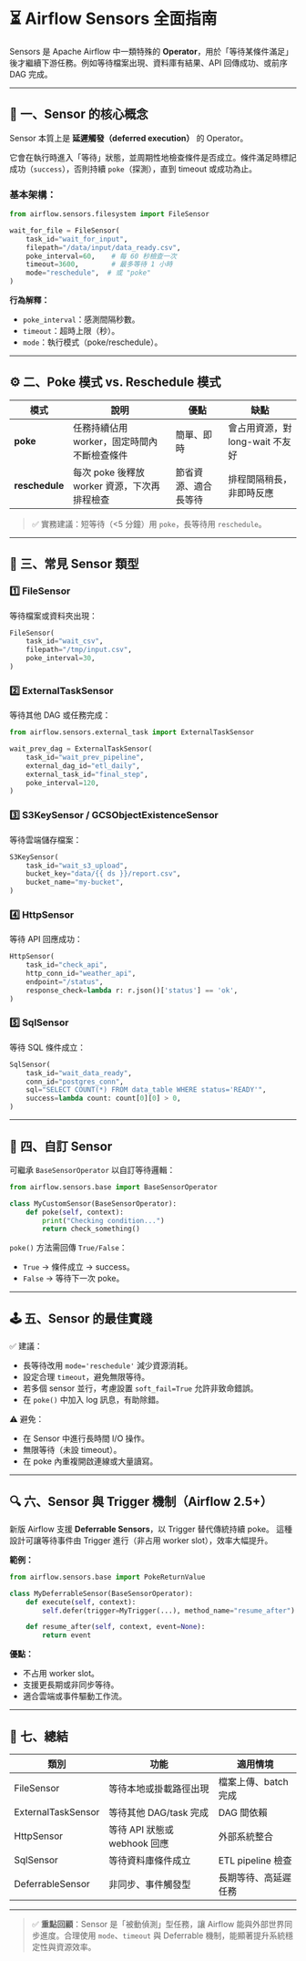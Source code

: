 # ⏳ Airflow Sensors 全面指南

Sensors 是 Apache Airflow 中一類特殊的 **Operator**，用於「等待某條件滿足」後才繼續下游任務。例如等待檔案出現、資料庫有結果、API 回傳成功、或前序 DAG 完成。

---

## 🧩 一、Sensor 的核心概念

Sensor 本質上是 **延遲觸發（deferred execution）** 的 Operator。

它會在執行時進入「等待」狀態，並周期性地檢查條件是否成立。條件滿足時標記成功（`success`），否則持續 `poke`（探測），直到 timeout 或成功為止。

### 基本架構：

```python
from airflow.sensors.filesystem import FileSensor

wait_for_file = FileSensor(
    task_id="wait_for_input",
    filepath="/data/input/data_ready.csv",
    poke_interval=60,    # 每 60 秒檢查一次
    timeout=3600,        # 最多等待 1 小時
    mode="reschedule",  # 或 "poke"
)
```

**行為解釋：**

* `poke_interval`：感測間隔秒數。
* `timeout`：超時上限（秒）。
* `mode`：執行模式（poke/reschedule）。

---

## ⚙️ 二、Poke 模式 vs. Reschedule 模式

| 模式             | 說明                            | 優點         | 缺點                    |
| -------------- | ----------------------------- | ---------- | --------------------- |
| **poke**       | 任務持續佔用 worker，固定時間內不斷檢查條件     | 簡單、即時      | 會占用資源，對 long-wait 不友好 |
| **reschedule** | 每次 poke 後釋放 worker 資源，下次再排程檢查 | 節省資源、適合長等待 | 排程間隔稍長，非即時反應          |

> ✅ 實務建議：短等待（<5 分鐘）用 `poke`，長等待用 `reschedule`。

---

## 🧠 三、常見 Sensor 類型

### 1️⃣ FileSensor

等待檔案或資料夾出現：

```python
FileSensor(
    task_id="wait_csv",
    filepath="/tmp/input.csv",
    poke_interval=30,
)
```

### 2️⃣ ExternalTaskSensor

等待其他 DAG 或任務完成：

```python
from airflow.sensors.external_task import ExternalTaskSensor

wait_prev_dag = ExternalTaskSensor(
    task_id="wait_prev_pipeline",
    external_dag_id="etl_daily",
    external_task_id="final_step",
    poke_interval=120,
)
```

### 3️⃣ S3KeySensor / GCSObjectExistenceSensor

等待雲端儲存檔案：

```python
S3KeySensor(
    task_id="wait_s3_upload",
    bucket_key="data/{{ ds }}/report.csv",
    bucket_name="my-bucket",
)
```

### 4️⃣ HttpSensor

等待 API 回應成功：

```python
HttpSensor(
    task_id="check_api",
    http_conn_id="weather_api",
    endpoint="/status",
    response_check=lambda r: r.json()['status'] == 'ok',
)
```

### 5️⃣ SqlSensor

等待 SQL 條件成立：

```python
SqlSensor(
    task_id="wait_data_ready",
    conn_id="postgres_conn",
    sql="SELECT COUNT(*) FROM data_table WHERE status='READY'",
    success=lambda count: count[0][0] > 0,
)
```

---

## 🧮 四、自訂 Sensor

可繼承 `BaseSensorOperator` 以自訂等待邏輯：

```python
from airflow.sensors.base import BaseSensorOperator

class MyCustomSensor(BaseSensorOperator):
    def poke(self, context):
        print("Checking condition...")
        return check_something()
```

`poke()` 方法需回傳 `True/False`：

* `True` → 條件成立 → success。
* `False` → 等待下一次 poke。

---

## 🕹️ 五、Sensor 的最佳實踐

✅ 建議：

* 長等待改用 `mode='reschedule'` 減少資源消耗。
* 設定合理 `timeout`，避免無限等待。
* 若多個 sensor 並行，考慮設置 `soft_fail=True` 允許非致命錯誤。
* 在 `poke()` 中加入 log 訊息，有助除錯。

⚠️ 避免：

* 在 Sensor 中進行長時間 I/O 操作。
* 無限等待（未設 timeout）。
* 在 poke 內重複開啟連線或大量讀寫。

---

## 🔍 六、Sensor 與 Trigger 機制（Airflow 2.5+）

新版 Airflow 支援 **Deferrable Sensors**，以 Trigger 替代傳統持續 poke。
這種設計可讓等待事件由 Trigger 進行（非占用 worker slot），效率大幅提升。

**範例：**

```python
from airflow.sensors.base import PokeReturnValue

class MyDeferrableSensor(BaseSensorOperator):
    def execute(self, context):
        self.defer(trigger=MyTrigger(...), method_name="resume_after")

    def resume_after(self, context, event=None):
        return event
```

**優點：**

* 不占用 worker slot。
* 支援更長期或非同步等待。
* 適合雲端或事件驅動工作流。

---

## 📘 七、總結

| 類別                 | 功能                    | 適用情境            |
| ------------------ | --------------------- | --------------- |
| FileSensor         | 等待本地或掛載路徑出現           | 檔案上傳、batch 完成   |
| ExternalTaskSensor | 等待其他 DAG/task 完成      | DAG 間依賴         |
| HttpSensor         | 等待 API 狀態或 webhook 回應 | 外部系統整合          |
| SqlSensor          | 等待資料庫條件成立             | ETL pipeline 檢查 |
| DeferrableSensor   | 非同步、事件觸發型             | 長期等待、高延遲任務      |

---

> ✅ **重點回顧**：Sensor 是「被動偵測」型任務，讓 Airflow 能與外部世界同步進度。合理使用 `mode`、`timeout` 與 Deferrable 機制，能顯著提升系統穩定性與資源效率。
